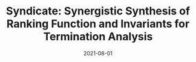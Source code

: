 ---
layout: publications
date: 2021-08-01
title: "Syndicate: Synergistic Synthesis of Ranking Function and Invariants for Termination Analysis"
venue: <a href="https://arxiv.org/abs/2404.05951">Arxiv</a>
authors: Yasmin Chandini Sarita, Avaljot Singh, Shaurya Gomber, Mahesh Viswanathan, Gagandeep Singh
slides: 
poster: 
tldr: Developed a framework that proves termination of programs by synthesizing ranking function and loop invariants simultaneously.
link: 
code: 
---